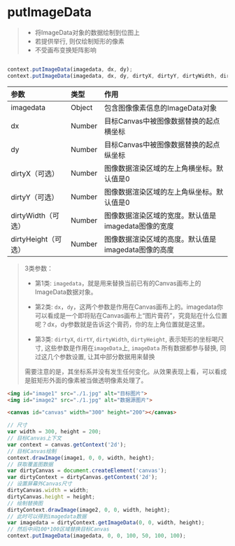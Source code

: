 # putImageData

> - 将ImageData对象的数据绘制到位图上
> - 若提供举行, 则仅绘制矩形的像素
> - 不受画布变换矩阵影响

```js

context.putImageData(imagedata, dx, dy);
context.putImageData(imagedata, dx, dy, dirtyX, dirtyY, dirtyWidth, dirtyHeight);
```

参数| 类型| 作用
|:----|:----|:----|
imagedata| Object| 包含图像像素信息的ImageData对象
dx |Number| 目标Canvas中被图像数据替换的起点横坐标
dy | Number |目标Canvas中被图像数据替换的起点纵坐标
dirtyX（可选）|Number |图像数据渲染区域的左上角横坐标。默认值是0
dirtyY（可选）|Number| 图像数据渲染区域的左上角纵坐标。默认值是0
dirtyWidth（可选）|Number| 图像数据渲染区域的宽度。默认值是imagedata图像的宽度
dirtyHeight（可选）|Number| 图像数据渲染区域的高度。默认值是imagedata图像的高度

> 3类参数：
>
> - 第1类: `imagedata`，就是用来替换当前已有的Canvas画布上的ImageData数据对象。
>
> - 第2类: `dx`，`dy`，这两个参数是作用在Canvas画布上的。imagedata你可以看成是一个即将贴在Canvas画布上“图片膏药”，究竟贴在什么位置呢？dx，dy参数就是告诉这个膏药，你的左上角位置就是这里。
>
> - 第3类: `dirtyX`, `dirtY`, `dirtyWidth`, `dirtyHeight`, 表示矩形的坐标喝尺寸, 这些参数是作用在`imageData`上, `imageData` 所有数据都参与替换, 同过这几个参数设置, 让其中部分数据用来替换
>
> 需要注意的是，其坐标系并没有发生任何变化。从效果表现上看，可以看成是脏矩形外面的像素被当做透明像素处理了。

```html
<img id="image1" src="./1.jpg" alt="目标图片">
<img id="image2" src="./1.jpg" alt="数据源图片">

<canvas id="canvas" width="300" height="200"></canvas>
```

```js
// 尺寸
var width = 300, height = 200;
// 目标Canvas上下文
var context = canvas.getContext('2d');
// 目标Canvas绘制
context.drawImage(image1, 0, 0, width, height);
// 获取覆盖图数据
var dirtyCanvas = document.createElement('canvas');
var dirtyContext = dirtyCanvas.getContext('2d');
// 设置屏幕外Canvas尺寸
dirtyCanvas.width = width;
dirtyCanvas.height = height;
// 绘制替换图
dirtyContext.drawImage(image2, 0, 0, width, height);
// 此时可以得到imagedata数据
var imagedata = dirtyContext.getImageData(0, 0, width, height);
// 然后中间100*100区域替换目标Canvas
context.putImageData(imagedata, 0, 0, 100, 50, 100, 100);
```
